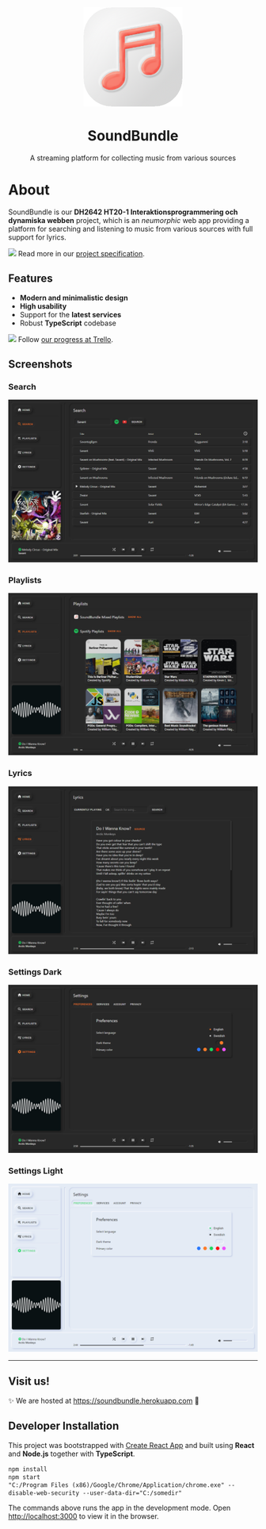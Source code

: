 <div align="center">
    <img src="src/images/soundBundle.png" width="200px"/>
    <h1>SoundBundle</h1>
    <p>A streaming platform for collecting music from various sources</p>
</div>



# About

SoundBundle is our **DH2642 HT20-1 Interaktionsprogrammering och dynamiska webben** project, which is an *neumorphic* web app providing a platform for searching and listening to music from various sources with full support for lyrics.

<span><img src="https://www.clipartmax.com/png/full/334-3344336_specification-for-wheat-grain-design-03-grain-harvest-specification-icon.png" width="25px"> Read more in our <a href="https://docs.google.com/document/d/1utB0_hyB3Sd4W2NWbWYI2HrTHzZCfNOXKaQLORdG7q4/edit?usp=sharing" target="_blank">project specification</a>.</span>



## Features

- **Modern and minimalistic design**
- **High usability**
- Support for the **latest services**
- Robust **TypeScript** codebase

<span><img src="https://img.icons8.com/ios/452/trello.png" width="24px"> Follow <a href="https://trello.com/b/CBiWqL12" target="_blank">our progress at Trello</a>.</span>

## Screenshots

### Search

![Search](src/images/screenshots/search.png)

### Playlists

![Playlists](src/images/screenshots/playlists.png)

### Lyrics

![Lyrics](src/images/screenshots/lyrics.png)

### Settings Dark

![Settings Dark](src/images/screenshots/settings_1.png)

### Settings Light

![Settings Light](src/images/screenshots/settings_2.png)

---

## Visit us!

✨ We are hosted at https://soundbundle.herokuapp.com 🎉

## Developer Installation

This project was bootstrapped with [Create React App](https://github.com/facebook/create-react-app) and built using **React** and **Node.js** together with **TypeScript**.

```shell
npm install
npm start
"C:/Program Files (x86)/Google/Chrome/Application/chrome.exe" --disable-web-security --user-data-dir="C:/somedir"
```

The commands above runs the app in the development mode.
Open [http://localhost:3000](http://localhost:3000) to view it in the browser.